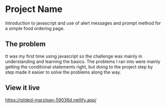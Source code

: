 # Project Name

Introduction to javascript and use of alert messages and prompt method for a simple food ordering page. 

## The problem

tt was my first time using javascript so the challenge was mainly in understanding and learning the basics. The problems I ran into were mainly getting the conditional statements right, but doing to the project step by step made it easier to solve the problems along the way. 

## View it live

https://gilded-marzipan-59036d.netlify.app/